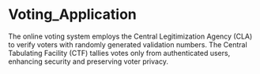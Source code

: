 # Voting_Application
 The online voting system employs the Central Legitimization Agency (CLA) to verify voters with randomly generated validation numbers. The Central Tabulating Facility (CTF) tallies votes only from authenticated users, enhancing security and preserving voter privacy.
